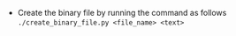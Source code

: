 - Create the binary file by running the command as follows <r />
`./create_binary_file.py <file_name> <text>`